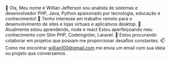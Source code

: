 👋 Ola, Meu nome é Willian Jefferson sou analista de sistemas e desenvolvedor PHP, Java, Python apaixonado por tecnologia, educação e conhecimento!
👀 Tenho interesse em trabalho remoto para o desenvolvimento de sites e lojas virtuais e aplicativos desktop.
🌱 Atualmente estou aprendendo, node e react
Estou aperfeiçoando meu conhecimento com Slim PHP, Codeingniter, Laravel.
💞️ Estou procurando colaborar em projetos que possam me proporcionar desafios constantes.
📫 Como me encontrar willian100@gmail.com
me envia um email com sua ideia ou projeto que conversamos.

<!---
Williansistemas/Williansistemas is a ✨ special ✨ repository because its `README.md` (this file) appears on your GitHub profile.
You can click the Preview link to take a look at your changes.
--->
